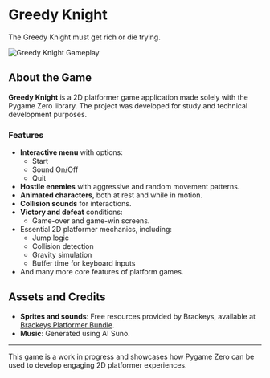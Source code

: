 # Greedy Knight
The Greedy Knight must get rich or die trying.

![Greedy Knight Gameplay](https://img.itch.zone/aW1hZ2UvMjU4NTUzNS8xNTM5NDkzNy5wbmc=/original/L17%2Bms.png)

## About the Game
**Greedy Knight** is a 2D platformer game application made solely with the Pygame Zero library. The project was developed for study and technical development purposes.

### Features
- **Interactive menu** with options:
  - Start
  - Sound On/Off
  - Quit
- **Hostile enemies** with aggressive and random movement patterns.
- **Animated characters**, both at rest and while in motion.
- **Collision sounds** for interactions.
- **Victory and defeat** conditions:
  - Game-over and game-win screens.
- Essential 2D platformer mechanics, including:
  - Jump logic
  - Collision detection
  - Gravity simulation
  - Buffer time for keyboard inputs
- And many more core features of platform games.

## Assets and Credits
- **Sprites and sounds**: Free resources provided by Brackeys, available at [Brackeys Platformer Bundle](https://brackeysgames.itch.io/brackeys-platformer-bundle).
- **Music**: Generated using AI Suno.

---
This game is a work in progress and showcases how Pygame Zero can be used to develop engaging 2D platformer experiences.
